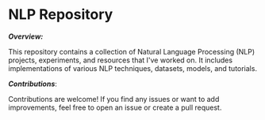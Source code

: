 # NLP Repository
***Overview:***

This repository contains a collection of Natural Language Processing (NLP) projects, experiments, and resources that I've worked on. It includes implementations of various NLP techniques, datasets, models, and tutorials.

***Contributions***:

Contributions are welcome! If you find any issues or want to add improvements, feel free to open an issue or create a pull request.
